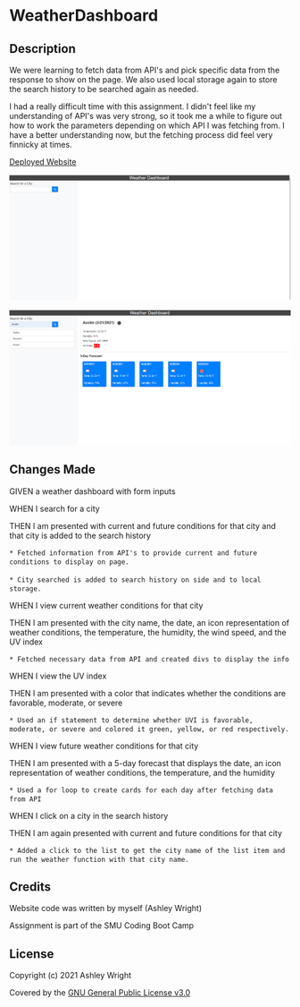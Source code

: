 # WeatherDashboard

## Description

We were learning to fetch data from API's and pick specific data from the response to show on the page. We also used local storage again to store the search history to be searched again as needed.

I had a really difficult time with this assignment. I didn't feel like my understanding of API's was very strong, so it took me a while to figure out how to work the parameters depending on which API I was fetching from. I have a better understanding now, but the fetching process did feel very finnicky at times.

[Deployed Website](https://ashleyaggie.github.io/WeatherDashboard/)

![Picture of website landing page](/assets/images/website.png)

![Picture of website with info](/assets/images/websiteInfo.png)

## Changes Made

GIVEN a weather dashboard with form inputs

WHEN I search for a city

THEN I am presented with current and future conditions for that city and that city is added to the search history

    * Fetched information from API's to provide current and future conditions to display on page.

    * City searched is added to search history on side and to local storage.

WHEN I view current weather conditions for that city

THEN I am presented with the city name, the date, an icon representation of weather conditions, the temperature, the humidity, the wind speed, and the UV index

    * Fetched necessary data from API and created divs to display the info

WHEN I view the UV index

THEN I am presented with a color that indicates whether the conditions are favorable, moderate, or severe

    * Used an if statement to determine whether UVI is favorable, moderate, or severe and colored it green, yellow, or red respectively.

WHEN I view future weather conditions for that city

THEN I am presented with a 5-day forecast that displays the date, an icon representation of weather conditions, the temperature, and the humidity

    * Used a for loop to create cards for each day after fetching data from API

WHEN I click on a city in the search history

THEN I am again presented with current and future conditions for that city

    * Added a click to the list to get the city name of the list item and run the weather function with that city name.


## Credits

Website code was written by myself (Ashley Wright)

Assignment is part of the SMU Coding Boot Camp

## License

Copyright (c) 2021 Ashley Wright

Covered by the [GNU General Public License v3.0](https://choosealicense.com/licenses/gpl-3.0/)